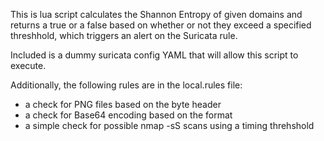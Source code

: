 This is lua script calculates the Shannon Entropy of given domains and returns a true or a false based on whether or not they exceed a specified threshhold, which triggers an alert on the Suricata rule.

Included is a dummy suricata config YAML that will allow this script to execute.

Additionally, the following rules are in the local.rules file:

- a check for PNG files based on the byte header
- a check for Base64 encoding based on the format
- a simple check for possible nmap -sS scans using a timing threhshold
